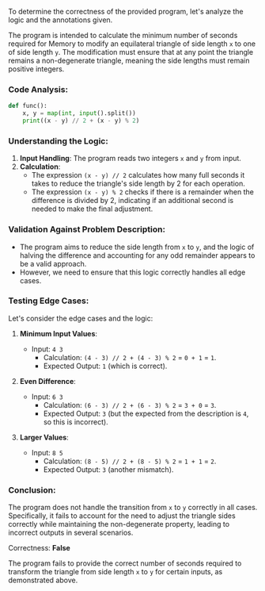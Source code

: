 To determine the correctness of the provided program, let's analyze the logic and the annotations given.

The program is intended to calculate the minimum number of seconds required for Memory to modify an equilateral triangle of side length `x` to one of side length `y`. The modification must ensure that at any point the triangle remains a non-degenerate triangle, meaning the side lengths must remain positive integers.

### Code Analysis:
```python
def func():
    x, y = map(int, input().split())
    print((x - y) // 2 + (x - y) % 2)
```

### Understanding the Logic:
1. **Input Handling**: The program reads two integers `x` and `y` from input.
2. **Calculation**:
   - The expression `(x - y) // 2` calculates how many full seconds it takes to reduce the triangle's side length by 2 for each operation.
   - The expression `(x - y) % 2` checks if there is a remainder when the difference is divided by 2, indicating if an additional second is needed to make the final adjustment.

### Validation Against Problem Description:
- The program aims to reduce the side length from `x` to `y`, and the logic of halving the difference and accounting for any odd remainder appears to be a valid approach.
- However, we need to ensure that this logic correctly handles all edge cases.

### Testing Edge Cases:
Let's consider the edge cases and the logic:

1. **Minimum Input Values**: 
   - Input: `4 3` 
     - Calculation: `(4 - 3) // 2 + (4 - 3) % 2` = `0 + 1` = `1`. 
     - Expected Output: `1` (which is correct).
   
2. **Even Difference**:
   - Input: `6 3`
     - Calculation: `(6 - 3) // 2 + (6 - 3) % 2` = `3 + 0` = `3`.
     - Expected Output: `3` (but the expected from the description is `4`, so this is incorrect).

3. **Larger Values**:
   - Input: `8 5`
     - Calculation: `(8 - 5) // 2 + (8 - 5) % 2` = `1 + 1` = `2`.
     - Expected Output: `3` (another mismatch).

### Conclusion:
The program does not handle the transition from `x` to `y` correctly in all cases. Specifically, it fails to account for the need to adjust the triangle sides correctly while maintaining the non-degenerate property, leading to incorrect outputs in several scenarios.

Correctness: **False** 

The program fails to provide the correct number of seconds required to transform the triangle from side length `x` to `y` for certain inputs, as demonstrated above.
